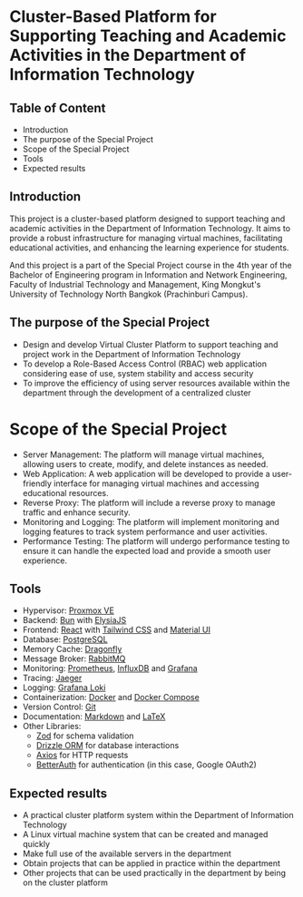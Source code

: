 # Cluster-Based Platform for Supporting Teaching and Academic Activities in the Department of Information Technology

## Table of Content
- Introduction
- The purpose of the Special Project
- Scope of the Special Project
- Tools
- Expected results

## Introduction
This project is a cluster-based platform designed to support teaching and academic activities in the Department of Information Technology. It aims to provide a robust infrastructure for managing virtual machines, facilitating educational activities, and enhancing the learning experience for students.

And this project is a part of the Special Project course in the 4th year of the Bachelor of Engineering program in Information and Network Engineering, Faculty of Industrial Technology and Management, King Mongkut's University of Technology North Bangkok (Prachinburi Campus).

## The purpose of the Special Project
- Design and develop Virtual Cluster Platform to support teaching and project work in the Department of Information Technology
- To develop a Role-Based Access Control (RBAC) web application considering ease of use, system stability and access security
- To improve the efficiency of using server resources available within the department through the development of a centralized cluster 

# Scope of the Special Project
- Server Management: The platform will manage virtual machines, allowing users to create, modify, and delete instances as needed.
- Web Application: A web application will be developed to provide a user-friendly interface for managing virtual machines and accessing educational resources.
- Reverse Proxy: The platform will include a reverse proxy to manage traffic and enhance security.
- Monitoring and Logging: The platform will implement monitoring and logging features to track system performance and user activities.
- Performance Testing: The platform will undergo performance testing to ensure it can handle the expected load and provide a smooth user experience.

## Tools
- Hypervisor: [Proxmox VE](https://www.proxmox.com/en/proxmox-ve)
- Backend: [Bun](https://bun.sh/) with [ElysiaJS](https://elysiajs.com/)
- Frontend: [React](https://reactjs.org/) with [Tailwind CSS](https://tailwindcss.com/) and [Material UI](https://mui.com/)
- Database: [PostgreSQL](https://www.postgresql.org/)
- Memory Cache: [Dragonfly](https://www.dragonflydb.io/)
- Message Broker: [RabbitMQ](https://www.rabbitmq.com/)
- Monitoring: [Prometheus](https://prometheus.io/), [InfluxDB](https://www.influxdata.com/) and [Grafana](https://grafana.com/)
- Tracing: [Jaeger](https://www.jaegertracing.io/)
- Logging: [Grafana Loki](https://grafana.com/oss/loki/)
- Containerization: [Docker](https://www.docker.com/) and [Docker Compose](https://docs.docker.com/compose/)
- Version Control: [Git](https://git-scm.com/)
- Documentation: [Markdown](https://www.markdownguide.org/) and [LaTeX](https://www.latex-project.org/)
- Other Libraries: 
  - [Zod](https://zod.dev/) for schema validation
  - [Drizzle ORM](https://orm.drizzle.team/) for database interactions
  - [Axios](https://axios-http.com/) for HTTP requests
  - [BetterAuth](https://www.better-auth.com/) for authentication (in this case, Google OAuth2)

## Expected results
- A practical cluster platform system within the Department of Information Technology
- A Linux virtual machine system that can be created and managed quickly
- Make full use of the available servers in the department
- Obtain projects that can be applied in practice within the department
- Other projects that can be used practically in the department by being on the cluster platform

